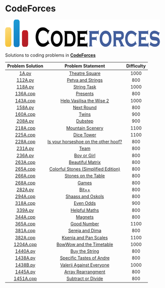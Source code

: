 # CodeForces

<p align="center">
  <img width="700" height="90" src=/assets/CodeForces.png>
</p>


Solutions to coding problems in **[CodeForces](https://codeforces.com/)**

|                           Problem Solution 	                               |                        Problem Statement                      |  Difficulty  |
|:--------------------------------------------------------------------------:|:-------------------------------------------------------------:|:----------:|
|[1A.py](https://github.com/abxhr/Coding-Problems/blob/main/CodeForces/1A.py)|[Theatre Square](https://codeforces.com/problemset/problem/1/A)|1000|
|[112A.py](https://github.com/abxhr/Coding-Problems/blob/main/CodeForces/112A.py)|[Petya and Strings](https://codeforces.com/problemset/problem/112/A)|800|
|[118A.py](https://github.com/abxhr/Coding-Problems/blob/main/CodeForces/118A.py)|[String Task](https://codeforces.com/problemset/problem/118/A)|1000|
|[136A.cpp](https://github.com/abxhr/Coding-Problems/blob/main/CodeForces/136A.cpp)|[Presents](https://codeforces.com/problemset/problem/136/A)|800|
|[143A.cpp](https://github.com/abxhr/Coding-Problems/blob/main/CodeForces/143A.cpp)|[Help Vasilisa the Wise 2](https://codeforces.com/contest/143/problem/A)|1000|
|[158A.py](https://github.com/abxhr/Coding-Problems/blob/main/CodeForces/158A.py)|[Next Round](https://codeforces.com/problemset/problem/158/A)|800|
|[160A.cpp](https://github.com/abxhr/Coding-Problems/blob/main/CodeForces/160A.cpp)|[Twins](https://codeforces.com/contest/160/problem/A)|900|
|[208A.py](https://github.com/abxhr/Coding-Problems/blob/main/CodeForces/208A.py)|[Dubstep](https://codeforces.com/contest/208/problem/A)|900|
|[218A.cpp](https://github.com/abxhr/Coding-Problems/blob/main/CodeForces/218A.cpp)|[Mountain Scenery](https://codeforces.com/contest/218/problem/A)|1100|
|[225A.cpp](https://github.com/abxhr/Coding-Problems/blob/main/CodeForces/225A.cpp)|[Dice Tower](https://codeforces.com/contest/225/problem/A)|1100|
|[228A.cpp](https://github.com/abxhr/Coding-Problems/blob/main/CodeForces/228A.cpp)|[Is your horseshoe on the other hoof?](https://codeforces.com/problemset/problem/228/A)|800|
|[231A.py](https://github.com/abxhr/Coding-Problems/blob/main/CodeForces/231A.py)|[Team](https://codeforces.com/contest/231/problem/A)|800|
|[236A.py](https://github.com/abxhr/Coding-Problems/blob/main/CodeForces/236A.py)|[Boy or Girl](https://codeforces.com/contest/236/problem/A)|800|
|[263A.cpp](https://github.com/abxhr/Coding-Problems/blob/main/CodeForces/263A.cpp)|[Beautiful Matrix](https://codeforces.com/contest/263/problem/A)|800|
|[265A.cpp](https://github.com/abxhr/Coding-Problems/blob/main/CodeForces/265A.cpp)|[Colorful Stones (Simplified Edition)](https://codeforces.com/problemset/problem/265/A)|800|
|[266A.cpp](https://github.com/abxhr/Coding-Problems/blob/main/CodeForces/266A.cpp)|[Stones on the Table](https://codeforces.com/contest/266/problem/A)|800|
|[268A.cpp](https://github.com/abxhr/Coding-Problems/blob/main/CodeForces/268A.cpp)|[Games](https://codeforces.com/contest/268/problem/A)|800|
|[282A.py](https://github.com/abxhr/Coding-Problems/blob/main/CodeForces/282A.py)|[Bit++](https://codeforces.com/problemset/problem/282/A)|800|
|[294A.cpp](https://github.com/abxhr/Coding-Problems/blob/main/CodeForces/294A.cpp)|[Shaass and Oskols](https://codeforces.com/contest/294/problem/A)|800|
|[318A.cpp](https://github.com/abxhr/Coding-Problems/blob/main/CodeForces/318A.cpp)|[Even Odds](https://codeforces.com/contest/318/problem/A)|900|
|[339A.py](https://github.com/abxhr/Coding-Problems/blob/main/CodeForces/339A.py)|[Helpful Maths](https://codeforces.com/contest/339/problem/A)|800|
|[344A.cpp](https://github.com/abxhr/Coding-Problems/blob/main/CodeForces/344A.cpp)|[Magnets](https://codeforces.com/contest/344/problem/A)|800|
|[365A.cpp](https://github.com/abxhr/Coding-Problems/blob/main/CodeForces/365A.cpp)|[Good Number](https://codeforces.com/contest/365/problem/A)|1100|
|[381A.cpp](https://github.com/abxhr/Coding-Problems/blob/main/CodeForces/381A.cpp)|[Sereja and Dima](https://codeforces.com/contest/381/problem/A)|800|
|[382A.cpp](https://github.com/abxhr/Coding-Problems/blob/main/CodeForces/382A.cpp)|[Ksenia and Pan Scales](https://codeforces.com/contest/382/problem/A)|1100|
|[1204A.cpp](https://github.com/abxhr/Coding-Problems/blob/main/CodeForces/1204A.cpp)|[BowWow and the Timetable](https://codeforces.com/contest/1204/problem/A)|1000|
|[1440A.py](https://github.com/abxhr/Coding-Problems/blob/main/CodeForces/1440A.py)|[Buy the String](https://codeforces.com/contest/1440/problem/A)|800|
|[1438A.py](https://github.com/abxhr/Coding-Problems/blob/main/CodeForces/1438A.py)|[Specific Tastes of Andre](https://codeforces.com/problemset/problem/1438/A)|800|
|[1438B.py](https://github.com/abxhr/Coding-Problems/blob/main/CodeForces/1438B.py)|[Valerii Against Everyone](https://codeforces.com/problemset/problem/1438/B)|1000|
|[1445A.py](https://github.com/abxhr/Coding-Problems/blob/main/CodeForces/1445A.py)|[Array Rearrangment](https://codeforces.com/problemset/problem/1445/A)|800|
|[1451A.cpp](https://github.com/abxhr/Coding-Problems/blob/main/CodeForces/1451A.cpp)|[Subtract or Divide](https://codeforces.com/contest/1451/problem/A)|800|

